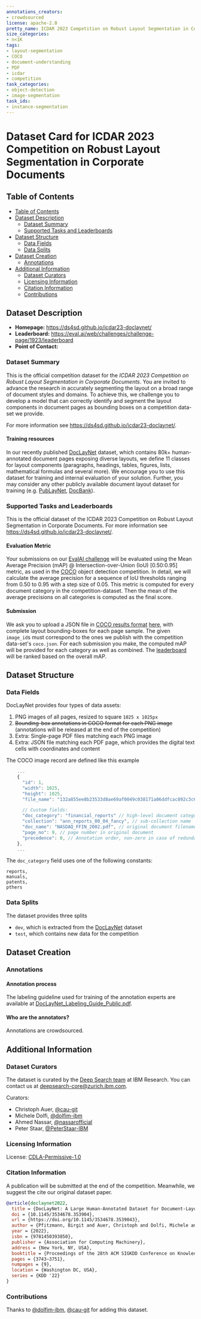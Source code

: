 ```yaml
---
annotations_creators:
- crowdsourced
license: apache-2.0
pretty_name: ICDAR 2023 Competition on Robust Layout Segmentation in Corporate Documents
size_categories:
- n<1K
tags:
- layout-segmentation
- COCO
- document-understanding
- PDF
- icdar
- competition
task_categories:
- object-detection
- image-segmentation
task_ids:
- instance-segmentation
---
```


# Dataset Card for ICDAR 2023 Competition on Robust Layout Segmentation in Corporate Documents

## Table of Contents
- [Table of Contents](#table-of-contents)
- [Dataset Description](#dataset-description)
  - [Dataset Summary](#dataset-summary)
  - [Supported Tasks and Leaderboards](#supported-tasks-and-leaderboards)
- [Dataset Structure](#dataset-structure)
  - [Data Fields](#data-fields)
  - [Data Splits](#data-splits)
- [Dataset Creation](#dataset-creation)
  - [Annotations](#annotations)
- [Additional Information](#additional-information)
  - [Dataset Curators](#dataset-curators)
  - [Licensing Information](#licensing-information)
  - [Citation Information](#citation-information)
  - [Contributions](#contributions)

## Dataset Description

- **Homepage:** https://ds4sd.github.io/icdar23-doclaynet/
- **Leaderboard:** https://eval.ai/web/challenges/challenge-page/1923/leaderboard
- **Point of Contact:**

### Dataset Summary

This is the official competition dataset for the _ICDAR 2023 Competition on Robust Layout Segmentation in Corporate Documents_.
You are invited to advance the research in accurately segmenting the layout on a broad range of document styles and domains. To achieve this, we challenge you to develop a model that can correctly identify and segment the layout components in document pages as bounding boxes on a competition data-set we provide.

For more information see https://ds4sd.github.io/icdar23-doclaynet/.


#### Training resources

In our recently published [DocLayNet](https://github.com/DS4SD/DocLayNet) dataset, which contains 80k+ human-annotated document pages exposing diverse layouts, we define 11 classes for layout components (paragraphs, headings, tables, figures, lists, mathematical formulas and several more). We encourage you to use this dataset for training and internal evaluation of your solution.
Further, you may consider any other publicly available document layout dataset for training (e.g. [PubLayNet](https://github.com/ibm-aur-nlp/PubLayNet), [DocBank](https://github.com/doc-analysis/DocBank)).

 
### Supported Tasks and Leaderboards

This is the official dataset of the ICDAR 2023 Competition on Robust Layout Segmentation in Corporate Documents.
For more information see https://ds4sd.github.io/icdar23-doclaynet/.

#### Evaluation Metric

Your submissions on our [EvalAI challenge](https://eval.ai/web/challenges/challenge-page/1923/) will be evaluated using the Mean Average Precision (mAP) @ Intersection-over-Union (IoU) [0.50:0.95] metric, as used in the [COCO](https://cocodataset.org/) object detection competition.  In detail, we will calculate the average precision for a sequence of IoU thresholds ranging from 0.50 to 0.95 with a step size of 0.05. This metric is computed for every document category in the competition-dataset. Then the mean of the average precisions on all categories is computed as the final score.

#### Submission 

We ask you to upload a JSON file in [COCO results format](https://cocodataset.org/#format-results) [here](https://eval.ai/web/challenges/challenge-page/1923/submission), with complete layout bounding-boxes for each page sample. The given `image_id`s must correspond to the ones we publish with the competition data-set's `coco.json`. For each submission you make, the computed mAP will be provided for each category as well as combined. The [leaderboard](https://eval.ai/web/challenges/challenge-page/1923/leaderboard/4545/Total) will be ranked based on the overall mAP.


## Dataset Structure

### Data Fields

DocLayNet provides four types of data assets:

1. PNG images of all pages, resized to square `1025 x 1025px`
2. ~~Bounding-box annotations in COCO format for each PNG image~~ (annotations will be released at the end of the competition)
3. Extra: Single-page PDF files matching each PNG image
4. Extra: JSON file matching each PDF page, which provides the digital text cells with coordinates and content

The COCO image record are defined like this example

```js
    ...
    {
      "id": 1,
      "width": 1025,
      "height": 1025,
      "file_name": "132a855ee8b23533d8ae69af0049c038171a06ddfcac892c3c6d7e6b4091c642.png",

      // Custom fields:
      "doc_category": "financial_reports" // high-level document category
      "collection": "ann_reports_00_04_fancy", // sub-collection name
      "doc_name": "NASDAQ_FFIN_2002.pdf", // original document filename
      "page_no": 9, // page number in original document
      "precedence": 0, // Annotation order, non-zero in case of redundant double- or triple-annotation
    },
    ...
```

The `doc_category` field uses one of the following constants:

```
reports,
manuals,
patents,
pthers
```


### Data Splits

The dataset provides three splits
- `dev`, which is extracted from the [DocLayNet](https://github.com/DS4SD/DocLayNet) dataset
- `test`, which contains new data for the competition

## Dataset Creation

### Annotations

#### Annotation process

The labeling guideline used for training of the annotation experts are available at [DocLayNet_Labeling_Guide_Public.pdf](https://raw.githubusercontent.com/DS4SD/DocLayNet/main/assets/DocLayNet_Labeling_Guide_Public.pdf).


#### Who are the annotators?

Annotations are crowdsourced.


## Additional Information

### Dataset Curators

The dataset is curated by the [Deep Search team](https://ds4sd.github.io/) at IBM Research.
You can contact us at [deepsearch-core@zurich.ibm.com](mailto:deepsearch-core@zurich.ibm.com).

Curators:
- Christoph Auer, [@cau-git](https://github.com/cau-git)
- Michele Dolfi, [@dolfim-ibm](https://github.com/dolfim-ibm)
- Ahmed Nassar, [@nassarofficial](https://github.com/nassarofficial)
- Peter Staar, [@PeterStaar-IBM](https://github.com/PeterStaar-IBM)

### Licensing Information

License: [CDLA-Permissive-1.0](https://cdla.io/permissive-1-0/)


### Citation Information

A publication will be submitted at the end of the competition. Meanwhile, we suggest the cite our original dataset paper.

```bib
@article{doclaynet2022,
  title = {DocLayNet: A Large Human-Annotated Dataset for Document-Layout Segmentation},
  doi = {10.1145/3534678.353904},
  url = {https://doi.org/10.1145/3534678.3539043},
  author = {Pfitzmann, Birgit and Auer, Christoph and Dolfi, Michele and Nassar, Ahmed S and Staar, Peter W J},
  year = {2022},
  isbn = {9781450393850},
  publisher = {Association for Computing Machinery},
  address = {New York, NY, USA},
  booktitle = {Proceedings of the 28th ACM SIGKDD Conference on Knowledge Discovery and Data Mining},
  pages = {3743–3751},
  numpages = {9},
  location = {Washington DC, USA},
  series = {KDD '22}
}
```

### Contributions

Thanks to [@dolfim-ibm](https://github.com/dolfim-ibm), [@cau-git](https://github.com/cau-git) for adding this dataset.
